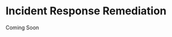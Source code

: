 # Incident Response Remediation

Coming Soon
<!--

## Introduction and Objective

In this project, I use NIST 800-61 to do Incident Response on some incidents created in my [Creating a Live SOC/Honeynet in Azure](https://github.com/wadegamache/Azure-SOC-Honeynet) project. 


## BRUTE FORCE Attempt - MEDIUM Priority

![image](https://github.com/user-attachments/assets/e61739c7-39c5-4e99-86a6-15450c20dfb6)
events/alerts/timeline
![image](https://github.com/user-attachments/assets/db75d921-24ba-4852-8e2e-4d669d1f3177)
alets
![image](https://github.com/user-attachments/assets/6df9f37c-70c8-40da-82cc-8e8d7bfdca0e)
entities
![image](https://github.com/user-attachments/assets/979c045e-35ef-4f65-a4b6-161e0bb63857)
LAW with 8 attacker IPs
![image](https://github.com/user-attachments/assets/eb0bdeaa-7638-4eb5-bc75-61b8eec7d336)
Law with 4 attacker IPs, 1 open
![image](https://github.com/user-attachments/assets/da9fc6b3-cc13-43df-865c-d1a59dbd2a8e)
Correlation Page



### Incident Description

This incident involves observation of potential brute force attempts against a windows VM

### Incident Response Actions
Verify the authenticity of the alerts
Isolate machine? Change password of affected user?
Identify the origin of attacks, determine if they are attacking or involved with anything else
Determine how and when ttack occured. Are the NSGs not beng locked down? If so check other NSGs.
Assess the potential impact of the incident. What type of account was it? Permissions?



## Malware Detected - HIGH Priority

This incident 


-->
